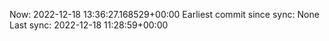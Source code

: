 Now: 2022-12-18 13:36:27.168529+00:00 Earliest commit since sync: None Last sync: 2022-12-18 11:28:59+00:00
